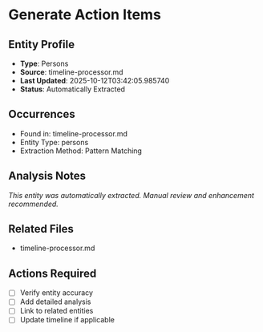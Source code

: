 # Generate Action Items

## Entity Profile
- **Type**: Persons
- **Source**: timeline-processor.md
- **Last Updated**: 2025-10-12T03:42:05.985740
- **Status**: Automatically Extracted

## Occurrences
- Found in: timeline-processor.md
- Entity Type: persons
- Extraction Method: Pattern Matching

## Analysis Notes
*This entity was automatically extracted. Manual review and enhancement recommended.*

## Related Files
- timeline-processor.md

## Actions Required
- [ ] Verify entity accuracy
- [ ] Add detailed analysis
- [ ] Link to related entities
- [ ] Update timeline if applicable
